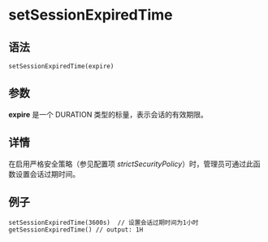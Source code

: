 # setSessionExpiredTime

## 语法

`setSessionExpiredTime(expire)`

## 参数

**expire** 是一个 DURATION 类型的标量，表示会话的有效期限。

## 详情

在启用严格安全策略（参见配置项 *strictSecurityPolicy*）时，管理员可通过此函数设置会话过期时间。

## 例子

```
setSessionExpiredTime(3600s)  // 设置会话过期时间为1小时
getSessionExpiredTime() // output: 1H
```

